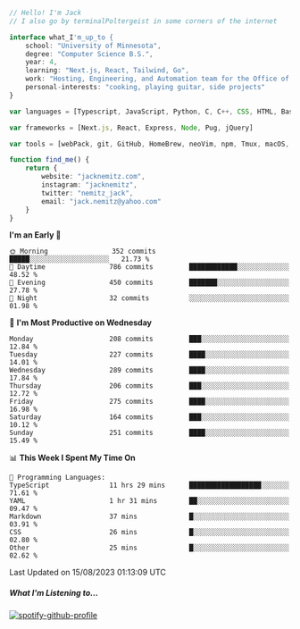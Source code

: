 ```typescript
// Hello! I'm Jack
// I also go by terminalPoltergeist in some corners of the internet

interface what_I'm_up_to {
    school: "University of Minnesota",
    degree: "Computer Science B.S.",
    year: 4,
    learning: "Next.js, React, Tailwind, Go",
    work: "Hosting, Engineering, and Automation team for the Office of Information Technology at UMN",
    personal-interests: "cooking, playing guitar, side projects"
}

var languages = [Typescript, JavaScript, Python, C, C++, CSS, HTML, Bash, VimScript]

var frameworks = [Next.js, React, Express, Node, Pug, jQuery]

var tools = [webPack, git, GitHub, HomeBrew, neoVim, npm, Tmux, macOS, Ubuntu, Docker, Nginx, Cloudflare, DigitalOcean]

function find_me() {
    return {
        website: "jacknemitz.com",
        instagram: "jacknemitz",
        twitter: "nemitz_jack",
        email: "jack.nemitz@yahoo.com"
    }
}
```

<!--START_SECTION:waka-->
**I'm an Early 🐤** 

```text
🌞 Morning                352 commits         █████░░░░░░░░░░░░░░░░░░░░   21.73 % 
🌆 Daytime                786 commits         ████████████░░░░░░░░░░░░░   48.52 % 
🌃 Evening                450 commits         ███████░░░░░░░░░░░░░░░░░░   27.78 % 
🌙 Night                  32 commits          ░░░░░░░░░░░░░░░░░░░░░░░░░   01.98 % 
```
📅 **I'm Most Productive on Wednesday** 

```text
Monday                   208 commits         ███░░░░░░░░░░░░░░░░░░░░░░   12.84 % 
Tuesday                  227 commits         ████░░░░░░░░░░░░░░░░░░░░░   14.01 % 
Wednesday                289 commits         ████░░░░░░░░░░░░░░░░░░░░░   17.84 % 
Thursday                 206 commits         ███░░░░░░░░░░░░░░░░░░░░░░   12.72 % 
Friday                   275 commits         ████░░░░░░░░░░░░░░░░░░░░░   16.98 % 
Saturday                 164 commits         ███░░░░░░░░░░░░░░░░░░░░░░   10.12 % 
Sunday                   251 commits         ████░░░░░░░░░░░░░░░░░░░░░   15.49 % 
```


📊 **This Week I Spent My Time On** 

```text
💬 Programming Languages: 
TypeScript               11 hrs 29 mins      ██████████████████░░░░░░░   71.61 % 
YAML                     1 hr 31 mins        ██░░░░░░░░░░░░░░░░░░░░░░░   09.47 % 
Markdown                 37 mins             █░░░░░░░░░░░░░░░░░░░░░░░░   03.91 % 
CSS                      26 mins             █░░░░░░░░░░░░░░░░░░░░░░░░   02.80 % 
Other                    25 mins             █░░░░░░░░░░░░░░░░░░░░░░░░   02.62 % 
```


 Last Updated on 15/08/2023 01:13:09 UTC
<!--END_SECTION:waka-->

##### What I'm Listening to...

[![spotify-github-profile](https://spotify-github-profile.vercel.app/api/view?uid=jack.nemitz&cover_image=true&show_offline=true&bar_color=53b14f&bar_color_cover=false&background_color=121212FF)](https://spotify-github-profile.vercel.app/api/view?uid=jack.nemitz&redirect=true)


